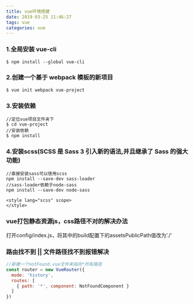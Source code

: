 ```yaml
---
title: vue环境搭建
date: 2019-03-25 11:46:27
tags: vue
categories: vue
---
```


### 1.全局安装 vue-cli
```
$ npm install --global vue-cli
```

### 2.创建一个基于 webpack 模板的新项目
```
$ vue init webpack vue-project
```

### 3.安装依赖
```
//定位vue项目文件夹下
$ cd vue-project
//安装依赖
$ npm install
```

### 4.安装scss(SCSS 是 Sass 3 引入新的语法,并且继承了 Sass 的强大功能)
```
//直接安装sass可以使用scss
npm install --save-dev sass-loader
//sass-loader依赖于node-sass
npm install --save-dev node-sass
```
```style
<style lang="scss" scope>
</style>
```

### vue打包静态资源js，css路径不对的解决办法
打开config/index.js，将其中的build配置下的assetsPublicPath值改为’./’

### 路由找不到 || 文件路径找不到报错解决
```js
//新建一个notFound.vue文件来指向*所有路径
const router = new VueRouter({
  mode: 'history',
  routes: [
    { path: '*', component: NotFoundComponent }
  ]
})
```